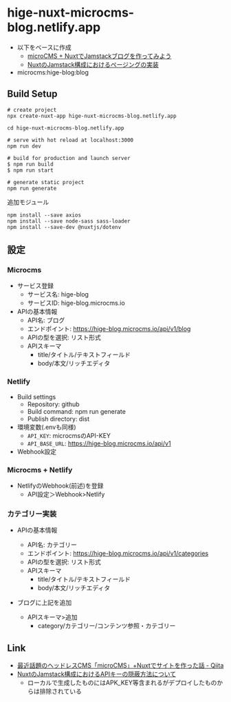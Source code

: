 # hige-nuxt-microcms-blog.netlify.app

* 以下をベースに作成
    * [microCMS \+ NuxtでJamstackブログを作ってみよう](https://microcms.io/blog/microcms-nuxt-jamstack-blog/)
    * [NuxtのJamstack構成におけるページングの実装](https://microcms.io/blog/nuxt-jamstack-paging/)
* microcms:hige-blog:blog

## Build Setup

```shell
# create project
npx create-nuxt-app hige-nuxt-microcms-blog.netlify.app

cd hige-nuxt-microcms-blog.netlify.app

# serve with hot reload at localhost:3000
npm run dev

# build for production and launch server
$ npm run build
$ npm run start

# generate static project
npm run generate
```

追加モジュール

```shell
npm install --save axios
npm install --save node-sass sass-loader
npm install --save-dev @nuxtjs/dotenv
```

## 設定

### Microcms

* サービス登録
    * サービス名: hige-blog
    * サービスID: hige-blog.microcms.io
* APIの基本情報
    * API名: ブログ
    * エンドポイント: https://hige-blog.microcms.io/api/v1/blog
    * APIの型を選択: リスト形式
    * APIスキーマ
        * title/タイトル/テキストフィールド
        * body/本文/リッチエディタ

### Netlify

* Build settings
    * Repository: github
    * Build command: npm run generate
    * Publish directory: dist 
* 環境変数(.envも同様)
    * `API_KEY`: microcmsのAPI-KEY
    * `API_BASE_URL`: https://hige-blog.microcms.io/api/v1
* Webhook設定

### Microcms + Netlify

* NetlifyのWebhook(前述)を登録
    * API設定＞Webhook>Netlify

### カテゴリー実装

* APIの基本情報
    * API名: カテゴリー
    * エンドポイント: https://hige-blog.microcms.io/api/v1/categories
    * APIの型を選択: リスト形式
    * APIスキーマ
        * title/タイトル/テキストフィールド
        * body/本文/リッチエディタ

* ブログに上記を追加
    * APIスキーマ>追加
        * category/カテゴリー/コンテンツ参照・カテゴリー

## Link

* [最近話題のヘッドレスCMS「microCMS」\+Nuxtでサイトを作った話 \- Qiita](https://qiita.com/yutopia898/items/653068aa3d8237f3e89a)
* [NuxtのJamstack構成におけるAPIキーの隠蔽方法について](https://microcms.io/blog/nuxt-secure-api-key/)
    * ローカルで生成したものにはAPK_KEY等含まれるがデプロイしたものからは排除されている
